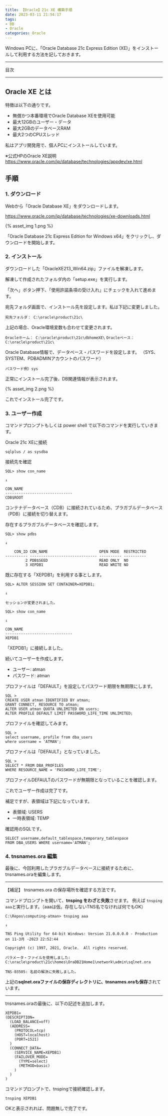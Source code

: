```yaml
---
title: 【Oracle】21c XE 構築手順
date: 2023-03-11 21:54:17
tags:
- DB
- Oracle
categories: Oracle
---
```

Windows PCに、「Oracle Database 21c Express Edition (XE)」をインストールして利用する方法を記しておきます。

___
目次
<!-- toc -->
___

## Oracle XE とは

特徴は以下の通りです。

- 無償かつ本番環境でOracle Database XEを使用可能
- 最大12GBのユーザー・データ
- 最大2GBのデータベースRAM
- 最大2つのCPUスレッド

私はアプリ開発用で、個人PCにインストールしています。

※公式HPのOracle XE説明
https://www.oracle.com/jp/database/technologies/appdev/xe.html

## 手順

### 1. ダウンロード

Webから「Oracle Database XE」をダウンロードします。

https://www.oracle.com/jp/database/technologies/xe-downloads.html

{% asset_img 1.png %}

「Oracle Database 21c Express Edition for Windows x64」をクリックし、ダウンロードを開始します。

### 2. インストール

ダウンロードした「OracleXE213_Win64.zip」ファイルを解凍します。

解凍して作成されたフォルダ内の「setup.exe」を実行します。

「次へ」ボタン押下、「使用許諾条項の受け入れ」にチェックを入れて進めます。

宛先フォルダ画面で、インストール先を設定します。私は下記に変更しました。

`宛先フォルダ： C:\oracle\product\21c\`

上記の場合、Oracle環境変数も合わせて変更されます。

`Oracleホーム： C:\oracle\product\21c\dbhomeXE\`
`Oracleベース： C:\oracle\product\21c\`

Oracle Database情報で、データベース・パスワードを設定します。
（SYS、SYSTEM、PDBADMINアカウントのパスワード）

`パスワード例）sys`

正常にインストール完了後、DB関連情報が表示されます。

{% asset_img 2.png %}

これでインストール完了です。

### 3. ユーザー作成

コマンドプロンプトもしくは power shell で以下のコマンドを実行していきます。

Oracle 21c XEに接続
```
sqlplus / as sysdba
```

接続先を確認
```
SQL> show con_name

↓

CON_NAME
------------------------------
CDB$ROOT
```
コンテナデータベース（CDB）に接続されているため、プラガブルデータベース（PDB）に接続を切り替えます。

存在するプラガブルデータベースを確認します。
```
SQL> show pdbs

↓

    CON_ID CON_NAME                       OPEN MODE  RESTRICTED
---------- ------------------------------ ---------- ----------
         2 PDB$SEED                       READ ONLY  NO
         3 XEPDB1                         READ WRITE NO
````

既に存在する「XEPDB1」を利用する事とします。

```
SQL> ALTER SESSION SET CONTAINER=XEPDB1;

↓

セッションが変更されました。
```

```
SQL> show con_name

↓

CON_NAME
------------------------------
XEPDB1

```
「XEPDB1」に接続しました。

続いてユーザーを作成します。

- ユーザー: atman
- パスワード: atman

プロファイルは「DEFAULT」を設定してパスワード期限を無期限にします。

```
SQL > 
CREATE USER atman IDENTIFIED BY atman;
GRANT CONNECT, RESOURCE TO atman;
ALTER USER atman QUOTA UNLIMITED ON users;
ALTER PROFILE DEFAULT LIMIT PASSWORD_LIFE_TIME UNLIMITED;
```

プロファイルを確認してみます。
```
SQL >
select username, profile from dba_users
where username = 'ATMAN';
```
プロファイルは「DEFAULT」となっていました。

```
SQL >
SELECT * FROM DBA_PROFILES
WHERE RESOURCE_NAME = 'PASSWORD_LIFE_TIME';
```
プロファイルDEFAULTのパスワードが無期限となっていることを確認します。

これでユーザー作成は完了です。

補足ですが、表領域は下記になっています。

- 表領域: USERS
- 一時表領域: TEMP

確認用のSQLです。
```
SELECT username,default_tablespace,temporary_tablespace 
FROM DBA_USERS WHERE username='ATMAN';
```


### 4. tnsnames.ora 編集

最後に、今回利用したプラガブルデータベースに接続するために、tnsnames.oraを編集します。

___
【補足】
tnsnames.ora の保存場所を確認する方法です。

コマンドプロンプトを開いて、**tnsping をわざと失敗**させます。
例えば `tnsping aaa`と実行します。（aaaは仮。存在しないTNS名でなければ何でもOK）
```
C:\Repos\computing-atman> tnsping aaa

↓

TNS Ping Utility for 64-bit Windows: Version 21.0.0.0.0 - Production on 11-3月 -2023 22:52:44

Copyright (c) 1997, 2021, Oracle.  All rights reserved.

パラメータ・ファイルを使用しました:
C:\oracle\product\21c\homes\OraDB21Home1\network\admin\sqlnet.ora

TNS-03505: 名前の解決に失敗しました。
```

上記の**sqlnet.oraファイルの保存ディレクトリに、tnsnames.oraも保存**されています。
___

tnsnames.oraの最後に、以下の記述を追加します。

```
XEPDB1=
(DESCRIPTION=
  (LOAD_BALANCE=off) 
  (ADDRESS=
    (PROTOCOL=tcp)  
    (HOST=localhost)  
    (PORT=1521)
  ) 
  (CONNECT_DATA=
    (SERVICE_NAME=XEPDB1) 
    (FAILOVER_MODE=
      (TYPE=select) 
      (METHOD=basic)
    )
  )
)
```

コマンドプロンプトで、tnspingで接続確認します。
```
tnsping XEPDB1
```

OKと表示されれば、問題無しで完了です。